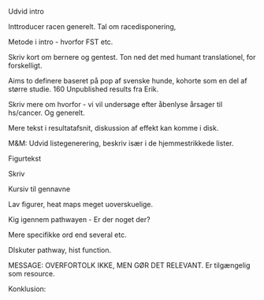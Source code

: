 Udvid intro

Inttroducer racen generelt. Tal om racedisponering, 

Metode i intro - hvorfor FST etc. 

Skriv kort om bernere og gentest. Ton ned det med humant translationel, for forskelligt. 

Aims to definere baseret på pop af svenske hunde, kohorte som en del af større studie. 160 Unpublished results fra Erik. 

Skriv mere om hvorfor - vi vil undersøge efter åbenlyse årsager til hs/cancer. Og generelt. 

Mere tekst i resultatafsnit, diskussion af effekt kan komme i disk. 

M&M: Udvid listegenerering, beskriv især i de hjemmestrikkede lister.

Figurtekst

Skriv 

Kursiv til gennavne

Lav figurer, heat maps meget uoverskuelige.

Kig igennem pathwayen - Er der noget der?



Mere specifikke ord end several etc. 

DIskuter pathway, hist function. 

MESSAGE: OVERFORTOLK IKKE, MEN GØR DET RELEVANT. Er tilgængelig som resource. 

Konklusion:

